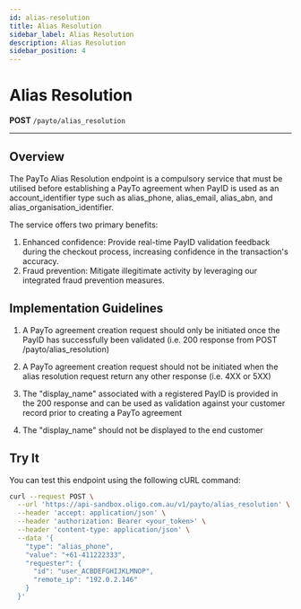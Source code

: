 ```yaml
---
id: alias-resolution
title: Alias Resolution
sidebar_label: Alias Resolution
description: Alias Resolution
sidebar_position: 4
---
```


# Alias Resolution

**POST** `/payto/alias_resolution`

---
## Overview
The PayTo Alias Resolution endpoint is a compulsory service that must be utilised before establishing a PayTo agreement when PayID is used as an account_identifier type such as alias_phone, alias_email, alias_abn, and alias_organisation_identifier.

The service offers two primary benefits:

1. Enhanced confidence: Provide real-time PayID validation feedback during the checkout process, increasing confidence in the transaction's accuracy.
2. Fraud prevention: Mitigate illegitimate activity by leveraging our integrated fraud prevention measures.

## Implementation Guidelines
1. A PayTo agreement creation request should only be initiated once the PayID has successfully been validated (i.e. 200 response from POST /payto/alias_resolution)

2. A PayTo agreement creation request should not be initiated when the alias resolution request return any other response (i.e. 4XX or 5XX)

3. The "display_name" associated with a registered PayID is provided in the 200 response and can be used as validation against your customer record prior to creating a PayTo agreement

4. The "display_name" should not be displayed to the end customer


## Try It

You can test this endpoint using the following cURL command:

```bash
curl --request POST \
  --url 'https://api-sandbox.oligo.com.au/v1/payto/alias_resolution' \
  --header 'accept: application/json' \
  --header 'authorization: Bearer <your_token>' \
  --header 'content-type: application/json' \
  --data '{
    "type": "alias_phone",
    "value": "+61-411222333",
    "requester": {
      "id": "user_ACBDEFGHIJKLMNOP",
      "remote_ip": "192.0.2.146"
    }
  }'
```
